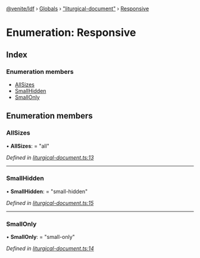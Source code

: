[@venite/ldf](../README.md) › [Globals](../globals.md) › ["liturgical-document"](../modules/_liturgical_document_.md) › [Responsive](_liturgical_document_.responsive.md)

# Enumeration: Responsive

## Index

### Enumeration members

* [AllSizes](_liturgical_document_.responsive.md#allsizes)
* [SmallHidden](_liturgical_document_.responsive.md#smallhidden)
* [SmallOnly](_liturgical_document_.responsive.md#smallonly)

## Enumeration members

###  AllSizes

• **AllSizes**: = "all"

*Defined in [liturgical-document.ts:13](https://github.com/gbj/venite/blob/6d6b51f4/ldf/src/liturgical-document.ts#L13)*

___

###  SmallHidden

• **SmallHidden**: = "small-hidden"

*Defined in [liturgical-document.ts:15](https://github.com/gbj/venite/blob/6d6b51f4/ldf/src/liturgical-document.ts#L15)*

___

###  SmallOnly

• **SmallOnly**: = "small-only"

*Defined in [liturgical-document.ts:14](https://github.com/gbj/venite/blob/6d6b51f4/ldf/src/liturgical-document.ts#L14)*
